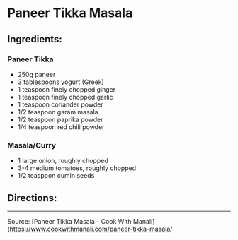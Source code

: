 # Paneer Tikka Masala

## Ingredients:

### Paneer Tikka

- 250g paneer
- 3 tablespoons yogurt (Greek)
- 1 teaspoon finely chopped ginger
- 1 teaspoon finely chopped garlic
- 1 teaspoon coriander powder
- 1/2 teaspoon garam masala
- 1/2 teaspoon paprika powder
- 1/4 teaspoon red chili powder

### Masala/Curry

- 1 large onion, roughly chopped
- 3-4 medium tomatoes, roughly chopped
- 1/2 teaspoon cumin seeds

## Directions:

***

Source: [Paneer Tikka Masala - Cook With Manali](https://www.cookwithmanali.com/paneer-tikka-masala/